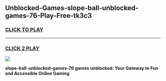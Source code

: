 
## Unblocked-Games-slope-ball-unblocked-games-76-Play-Free-tk3c3
<h3>
<a href="https://premium76.site?title=slope-ball-unblocked-games-76&ref=09A">CLICK TO PLAY</a></h3>
<hr>

<h3>
<a href="https://premium76.site?title=slope-ball-unblocked-games-76&ref=09A">CLICK 2 PLAY</a>
  
</h3>

<a href="https://premium76.site?title=slope-ball-unblocked-games-76&ref=09A"><img src="https://clearcache.store/games.png"></a>


**slope-ball-unblocked-games-76 games unblocked: Your Gateway to Fun and Accessible Online Gaming**

